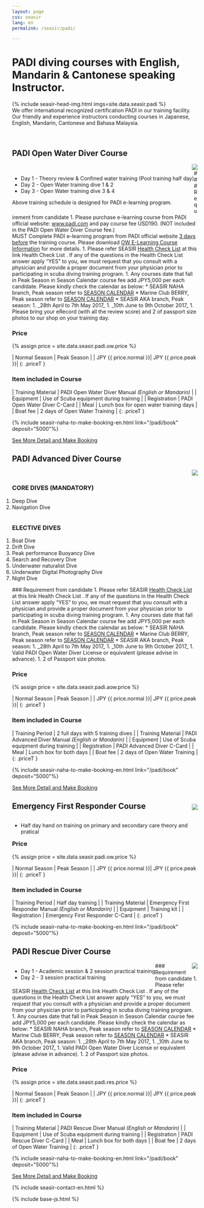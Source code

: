 ```yaml
---
layout: page
css: seasir
lang: en
permalink: /seasir/padi/

---
```

<style type="text/css">
.seasir-main-ibx{width:480px}
.seasir-sub-ibx{width:390px}
.seasir-small-margin {margin: 0 0 8px 4px;width:180px}
.photo-frame-small{padding:4px}
.w600 {max-width:600px}
.w800 {max-width:800px}
hr {border-top:1px dashed #ccc}
.pkg-left {
  float:left;
}
.aow-box {
  display: inline-block;
  width: 315px;
  vertical-align: top;
}
.aow-box > ol {padding:0;}
</style>
# PADI diving courses with English, Mandarin & Cantonese speaking Instructor.
<!-- ((( padi intro -->
{% include seasir-head-img.html imgs=site.data.seasir.padi %}
<br />
We offer international recognized certification PADI in our training facility. Our friendly and experience instructors conducting courses in Japanese, English, Mandarin, Cantonese and Bahasa Malaysia.
<!-- ))) padi intro -->
<br />

<!-- ((( OW -->
<a id="ow"></a>

<div class="packages" markdown="1">

## PADI Open Water Diver Course
<div class="clear" markdown="0">
  <img src="{{site.baseurl}}{{site.i.url}}/seasir/padi-ow.jpg" style="float:right;margin-left:20px" />
  <div class="pkg-left w800">
<ul class="pkg-inc-ul">
  <li>Day 1 - Theory review &amp; Confined water training (Pool training half day)</li>
  <li>Day 2 - Open Water training dive 1 &amp; 2</li>
  <li>Day 3 - Open Water training dive 3 &amp; 4</li>
</ul>
<p>Above training schedule is designed for PADI e-learning program.</p>
  </div>
</div>
<div class="detail-on-demand" markdown="1">
### Requirement from candidate
1. Please purchase e-learning course from PADI official website: <a href="http://www.padi.com" target="_blank">www.padi.com</a> and pay course fee USD190. (NOT included in the PADI Open Water Diver Course fee.)<br>MUST Complete PADI e-learning program from PADI official website <span style="text-decoration: underline">3 days before</span> the training course. Please download <a href="http://www.seasir.com/en/data/OW%20E-Learning%20Course%20Info.docx">OW E-Learning Course Information</a> for more details.
1. Please refer SEASIR <a href="http://www.seasir.com/en/health.htm" target="_blank">Health Check List</a> at this link Health Check List . If any of the questions in the Health Check List answer apply “YES” to you, we must request that you consult with a physician and provide a proper document from your physician prior to participating in scuba diving training program.
1. Any courses date that fall in Peak Season in Season Calendar course fee add JPY5,000 per each candidate. Please kindly check the calendar as below:
 * SEASIR NAHA branch, Peak season refer to <a href="{{site.baseurl}}/seasir/naha/cal" target="_blank"> SEASON CALENDAR</a>
 * Marine Club BERRY, Peak season refer to <a href="{{site.baseurl}}/seasir/naha/cal" target="_blank"> SEASON CALENDAR</a>
 * SEASIR AKA branch, Peak season: 
   1. _28th April to 7th May 2017_
   1. _10th June to 9th October 2017_
1. Please bring your eRecord (with all the review score) and 2 of passport size photos to our shop on your training day.

### Price
{% assign price = site.data.seasir.padi.ow.price %}

| Normal Season |	Peak Season |
| JPY <span class="money">{{ price.normal }}</span>| JPY <span class="money">{{ price.peak }}</span>|
{: .priceT }

### Item included in Course

| Training Material	| PADI Open Water Diver Manual _(English or Mandarin)_ |
| Equipment	        | Use of Scuba equipment during training |
| Registration      |	PADI Open Water Diver C-Card |
| Meal              |	Lunch box for open water training days |
| Boat fee          |	2 days of Open Water Training |
{: .priceT }

{% include seasir-naha-to-make-booking-en.html link="/padi/book" deposit="5000"%}
</div> <!--detailOnDemand-->
<a href="#ow" class="see-more-detail">See More Detail and Make Booking</a>
</div>
<!-- )))  -->

<!-- ((( AOW -->
<a id="aow"></a>

<div class="packages" markdown="1">

## PADI Advanced Diver Course
<div class="clear" markdown="0">
  <img src="{{site.baseurl}}{{site.i.url}}/seasir/padi-aow.jpg" style="float:right;margin-left:20px" />
  <div class="pkg-left">
<div class="aow-box" style="width:310px">
  <h3>CORE DIVES (MANDATORY)</h3>
  <ol>
<li>Deep Dive</li>
<li>Navigation Dive</li>
  </ol>
</div>
<div class="aow-box" style="width:320px">
  <h3>ELECTIVE DIVES</h3>
  <ol>
<li>Boat Dive</li>
<li>Drift Dive</li>
<li>Peak performance Buoyancy Dive</li>
<li>Search and Recovery Dive</li>
<li>Underwater naturalist Dive</li>
<li>Underwater Digital Photography Dive</li>
<li>Night Dive</li>
  </ol>
</div>
  </div>
</div>
<div class="detail-on-demand" markdown="1">
### Requirement from candidate
1. Please refer SEASIR <a href="http://www.seasir.com/en/health.htm" target="_blank">Health Check List</a> at this link Health Check List . If any of the questions in the Health Check List answer apply “YES” to you, we must request that you consult with a physician and provide a proper document from your physician prior to participating in scuba diving training program.
1. Any courses date that fall in Peak Season in Season Calendar course fee add JPY5,000 per each candidate. Please kindly check the calendar as below:
 * SEASIR NAHA branch, Peak season refer to <a href="{{site.baseurl}}/seasir/naha/cal" target="_blank"> SEASON CALENDAR</a>
 * Marine Club BERRY, Peak season refer to <a href="{{site.baseurl}}/seasir/naha/cal" target="_blank"> SEASON CALENDAR</a>
 * SEASIR AKA branch, Peak season: 
   1. _28th April to 7th May 2017_
   1. _10th June to 9th October 2017_
1. Valid PADI Open Water Diver License or equivalent (please advise in advance).
1. 2 of Passport size photos.

### Price
{% assign price = site.data.seasir.padi.aow.price %}

| Normal Season |	Peak Season |
| JPY <span class="money">{{ price.normal }}</span>| JPY <span class="money">{{ price.peak }}</span>|
{: .priceT }

### Item included in Course

| Training Period	  | 2 full days with 5 training dives |
| Training Material	| PADI Advanced Diver Manual _(English or Mandarin)_ |
| Equipment	        | Use of Scuba equipment during training |
| Registration      |	PADI Advanced Diver C-Card |
| Meal              |	Lunch box for both days |
| Boat fee          |	2 days of Open Water Training |
{: .priceT }

{% include seasir-naha-to-make-booking-en.html link="/padi/book" deposit="5000"%}
</div> <!--detailOnDemand-->
<a href="#aow" class="see-more-detail">See More Detail and Make Booking</a>
</div>
<!-- )))  -->

<!-- ((( EFR -->
<a id="efr"></a>

<div class="packages" markdown="1">

## Emergency First Responder Course
<div class="clear" markdown="0">
  <img src="{{site.baseurl}}{{site.i.url}}/seasir/padi-efr.jpg" style="float:right;margin-left:20px;margin-top:-35px" />
  <div class="pkg-left w800">
<ul class="pkg-inc-ul">
  <li>Half day hand on training on primary and secondary care theory and pratical</li>
</ul>
  </div>
</div>

### Price
{% assign price = site.data.seasir.padi.ow.price %}

| Normal Season |	Peak Season |
| JPY <span class="money">{{ price.normal }}</span>| JPY <span class="money">{{ price.peak }}</span>|
{: .priceT }

### Item included in Course

| Training Period 	| Half day training |
| Training Material	| Emergency First Responder Manual _(English or Mandarin)_ |
| Equipment	        | Training kit |
| Registration      |	Emergency First Responder C-Card |
{: .priceT }

{% include seasir-naha-to-make-booking-en.html link="/padi/book" deposit="5000"%}
</div>
<!-- )))  -->

<!-- ((( RES -->
<a id="res"></a>

<div class="packages" markdown="1">

## PADI Rescue Diver Course
<div class="clear" markdown="0">
  <img src="{{site.baseurl}}{{site.i.url}}/seasir/padi-res.jpg" style="float:right;margin-left:20px" />
  <div class="pkg-left w800">
<ul class="pkg-inc-ul">
  <li>Day 1 - Academic session &amp; 2 session practical training</li>
  <li>Day 2 - 3 session practical training</li>
</ul>
  </div>
</div>
<div class="detail-on-demand" markdown="1">
### Requirement from candidate
1. Please refer SEASIR <a href="http://www.seasir.com/en/health.htm" target="_blank">Health Check List</a> at this link Health Check List . If any of the questions in the Health Check List answer apply “YES” to you, we must request that you consult with a physician and provide a proper document from your physician prior to participating in scuba diving training program.
1. Any courses date that fall in Peak Season in Season Calendar course fee add JPY5,000 per each candidate. Please kindly check the calendar as below:
 * SEASIR NAHA branch, Peak season refer to <a href="{{site.baseurl}}/seasir/naha/cal" target="_blank"> SEASON CALENDAR</a>
 * Marine Club BERRY, Peak season refer to <a href="{{site.baseurl}}/seasir/naha/cal" target="_blank"> SEASON CALENDAR</a>
 * SEASIR AKA branch, Peak season: 
   1. _28th April to 7th May 2017_
   1. _10th June to 9th October 2017_
1. Valid PADI Open Water Diver License or equivalent (please advise in advance).
1. 2 of Passport size photos.

### Price
{% assign price = site.data.seasir.padi.res.price %}

| Normal Season |	Peak Season |
| JPY <span class="money">{{ price.normal }}</span>| JPY <span class="money">{{ price.peak }}</span>|
{: .priceT }

### Item included in Course

| Training Material	| PADI Rescue Diver Manual _(English or Mandarin)_ |
| Equipment	        | Use of Scuba equipment during training |
| Registration      |	PADI Rescue Diver C-Card |
| Meal              |	Lunch box for both days |
| Boat fee          |	2 days of Open Water Training |
{: .priceT }

{% include seasir-naha-to-make-booking-en.html link="/padi/book" deposit="5000"%}
</div> <!--detailOnDemand-->
<a href="#res" class="see-more-detail">See More Detail and Make Booking</a>
</div>
<!-- )))  -->

{% include seasir-contact-en.html %}

{% include base-js.html %}
<script>
    $(".detail-on-demand").hide();
    $(".see-more-detail").click(function(){
        $(this).parent().parent().find(".detail-on-demand").toggle("blind");
        if ($(this).data("toggleText") === undefined) 
            $(this).data("toggleText", "Close Detail");
        var tmp = $(this).html();
        $(this).html($(this).data("toggleText"));
        $(this).data("toggleText", tmp);
    });
</script>


